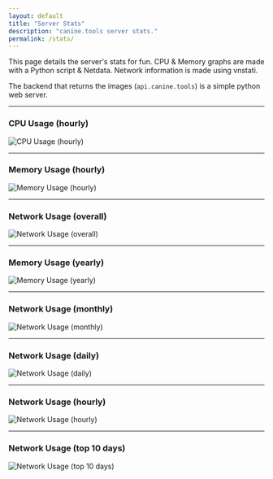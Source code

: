 ```yaml
---
layout: default
title: "Server Stats"
description: "canine.tools server stats."
permalink: /stats/
---
```

This page details the server's stats for fun. CPU & Memory graphs are made with a Python script & Netdata. Network information is made using vnstati.

The backend that returns the images (`api.canine.tools`) is a simple python web server.

---

### CPU Usage (hourly)
![CPU Usage (hourly)](https://api.canine.tools/cpu)

---

### Memory Usage (hourly)
![Memory Usage (hourly)](https://api.canine.tools/memory)

---

### Network Usage (overall)
![Network Usage (overall)](https://api.canine.tools/network/overall)

---

### Memory Usage (yearly)
![Memory Usage (yearly)](https://api.canine.tools/network/yearly)

---

### Network Usage (monthly)
![Network Usage (monthly)](https://api.canine.tools/network/monthly)

---

### Network Usage (daily)
![Network Usage (daily)](https://api.canine.tools/network/daily)

---

### Network Usage (hourly)
![Network Usage (hourly)](https://api.canine.tools/network/hourly)

---

### Network Usage (top 10 days)
![Network Usage (top 10 days)](https://api.canine.tools/network/top)